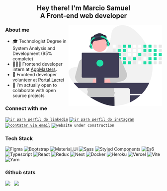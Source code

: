<h2 align="center">Hey there! I'm Marcio Samuel<br/>A Front-end web developer</h2>

<img width="300px" height="auto" align="right" src="developer-illustration.svg" alt="developer person"/>

### About me

- 🎓 Technologist Degree in System Analysis and Development (95% complete)
- 👨🏽‍💻 Frontend developer intern at [AppMasters](https://appmasters.io/).
- 🌈 Frontend developer volunteer at [Portal Lacrei](https://www.portallacrei.com.br/)
- 🤝 i'm actually open to colaborate with open source projects

### Connect with me

[<code><img src="https://img.shields.io/badge/linkedin-0077B5?style=for-the-badge&logo=linkedin&logoColor=white" alt="ir para perfil do linkedin"/></code>](https://www.linkedin.com/in/marciosamuel/)
[<code><img src="https://img.shields.io/badge/instagram-E4405F?style=for-the-badge&logo=instagram&logoColor=white" alt="ir para perfil do instagram"/></code>](https://www.instagram.com/marciosamuel_/)
[<code><img src="https://img.shields.io/badge/email-EA4335?style=for-the-badge&logo=gmail&logoColor=white" alt="contatar via email"/></code>](mailto:marciosamuel12@gmail.com)
<code><img src="https://img.shields.io/badge/website (under construction)-1FDEA6?style=for-the-badge&logo=firefox&logoColor=white" alt="website under construction"/></code>

### Tech Stack

![Figma](https://img.shields.io/badge/Figma-161B22?style=for-the-badge&logo=figma)
![Bootstrap](https://img.shields.io/badge/Bootstrap-161B22?style=for-the-badge&logo=bootstrap)
![Material_Ui](https://img.shields.io/badge/Material_Ui-161B22?style=for-the-badge&logo=materialui)
![Sass](https://img.shields.io/badge/Sass-161B22?style=for-the-badge&logo=sass)
![Styled Components](https://img.shields.io/badge/Styled_Components-161B22?style=for-the-badge&logo=styled-components)
![Es6](https://img.shields.io/badge/Es6-161B22?style=for-the-badge&logo=javascript)
![Typescript](https://img.shields.io/badge/Typescript-161B22?style=for-the-badge&logo=typescript)
![React](https://img.shields.io/badge/React-161B22?style=for-the-badge&logo=react)
![Redux](https://img.shields.io/badge/Redux-161B22?style=for-the-badge&logo=redux)
![Next](https://img.shields.io/badge/Next-161B22?style=for-the-badge&logo=next.js)
![Docker](https://img.shields.io/badge/Docker-161B22?style=for-the-badge&logo=docker)
![Heroku](https://img.shields.io/badge/Heroku-161B22?style=for-the-badge&logo=heroku)
![Vercel](https://img.shields.io/badge/Vercel-161B22?style=for-the-badge&logo=vercel)
![Vite](https://img.shields.io/badge/Vite-161B22?style=for-the-badge&logo=vite)
![Yarn](https://img.shields.io/badge/Yarn-161B22?style=for-the-badge&logo=yarn)

### Github stats

<img height="150px" src="https://github-readme-stats.vercel.app/api/top-langs/?username=marciosamuel&layout=compact&title_color=1FDEA6&text_color=878787&bg_color=0000&langs_count=6"/>&nbsp;&nbsp;&nbsp;<img height="150px" src="https://github-readme-stats.vercel.app/api?username=marciosamuel&show_icons=true&theme=radical&title_color=1FDEA6&text_color=878787&bg_color=0000&cache_seconds=25000&count_private=true"/>
